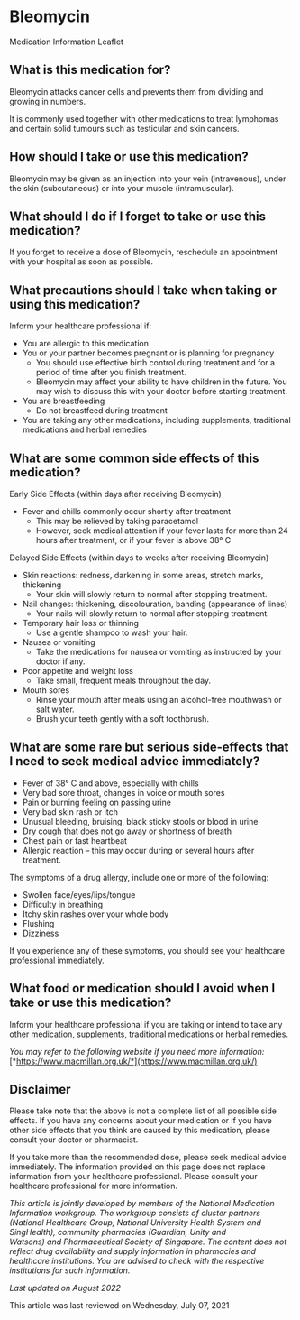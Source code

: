 # Bleomycin

Medication Information Leaflet

What is this medication for?
----------------------------

Bleomycin attacks cancer cells and prevents them from dividing and growing in numbers.

It is commonly used together with other medications to treat lymphomas and certain solid tumours such as testicular and skin cancers.

How should I take or use this medication?
-----------------------------------------

Bleomycin may be given as an injection into your vein (intravenous), under the skin (subcutaneous) or into your muscle (intramuscular).

What should I do if I forget to take or use this medication?
------------------------------------------------------------

If you forget to receive a dose of Bleomycin, reschedule an appointment with your hospital as soon as possible.

What precautions should I take when taking or using this medication?
--------------------------------------------------------------------

Inform your healthcare professional if:

* You are allergic to this medication
* You or your partner becomes pregnant or is planning for pregnancy
  + You should use effective birth control during treatment and for a period of time after you finish treatment.
  + Bleomycin may affect your ability to have children in the future. You may wish to discuss this with your doctor before starting treatment.
* You are breastfeeding  
  + Do not breastfeed during treatment
* You are taking any other medications, including supplements, traditional medications and herbal remedies

What are some common side effects of this medication?
-----------------------------------------------------

Early Side Effects (within days after receiving Bleomycin)

* Fever and chills commonly occur shortly after treatment
  + This may be relieved by taking paracetamol
  + However, seek medical attention if your fever lasts for more than 24 hours after treatment, or if your fever is above 38° C

Delayed Side Effects (within days to weeks after receiving Bleomycin)

* Skin reactions: redness, darkening in some areas, stretch marks, thickening
  + Your skin will slowly return to normal after stopping treatment.
* Nail changes: thickening, discolouration, banding (appearance of lines)
  + Your nails will slowly return to normal after stopping treatment.
* Temporary hair loss or thinning
  + Use a gentle shampoo to wash your hair.
* Nausea or vomiting
  + Take the medications for nausea or vomiting as instructed by your doctor if any.
* Poor appetite and weight loss
  + Take small, frequent meals throughout the day.
* Mouth sores
  + Rinse your mouth after meals using an alcohol-free mouthwash or salt water.
  + Brush your teeth gently with a soft toothbrush.

What are some rare but serious side-effects that I need to seek medical advice immediately?
-------------------------------------------------------------------------------------------

* Fever of 38° C and above, especially with chills
* Very bad sore throat, changes in voice or mouth sores
* Pain or burning feeling on passing urine
* Very bad skin rash or itch
* Unusual bleeding, bruising, black sticky stools or blood in urine
* Dry cough that does not go away or shortness of breath
* Chest pain or fast heartbeat
* Allergic reaction – this may occur during or several hours after treatment.

The symptoms of a drug allergy, include one or more of the following:

* Swollen face/eyes/lips/tongue
* Difficulty in breathing
* Itchy skin rashes over your whole body
* Flushing
* Dizziness

If you experience any of these symptoms, you should see your healthcare professional immediately.

What food or medication should I avoid when I take or use this medication?
--------------------------------------------------------------------------

Inform your healthcare professional if you are taking or intend to take any other medication, supplements, traditional medications or herbal remedies.

*You may refer to the following website if you need more information:* [*https://www.macmillan.org.uk/*](https://www.macmillan.org.uk/)

Disclaimer
----------

Please take note that the above is not a complete list of all possible side effects. If you have any concerns about your medication or if you have other side effects that you think are caused by this medication, please consult your doctor or pharmacist.

If you take more than the recommended dose, please seek medical advice immediately. The information provided on this page does not replace information from your healthcare professional. Please consult your healthcare professional for more information.

*This article is jointly developed by members of the National Medication Information workgroup. The workgroup consists of cluster partners (National Healthcare Group, National University Health System and SingHealth), community pharmacies (Guardian, Unity and Watsons) and Pharmaceutical Society of Singapore. The content does not reflect drug availability and supply information in pharmacies and healthcare institutions. You are advised to check with the respective institutions for such information.*

*Last updated on August 2022*

This article was last reviewed on
Wednesday, July 07, 2021